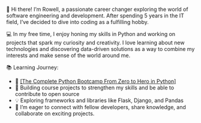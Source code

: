 👋 Hi there! I’m Rowell, a passionate career changer exploring the world of software engineering and development. After spending 5 years in the IT field, I’ve decided to dive into coding as a fulfilling hobby.

💻 In my free time, I enjoy honing my skills in Python and working on projects that spark my curiosity and creativity. I love learning about new technologies and discovering data-driven solutions as a way to combine my interests and make sense of the world around me.

📚 Learning Journey:

- 📖 [[The Complete Python Bootcamp From Zero to Hero in Python]](https://www.udemy.com/share/101W8Q3@XbcG2sC9jcjVknbmDJtHnajQ5NK03t9i-riE0uh1opxJ514RG3xA_dIRS7k2r6rf/)
- 🚀 Building course projects to strengthen my skills and be able to contribute to open source
- 💡 Exploring frameworks and libraries like Flask, Django, and Pandas
- 🌱 I’m eager to connect with fellow developers, share knowledge, and collaborate on exciting projects.
